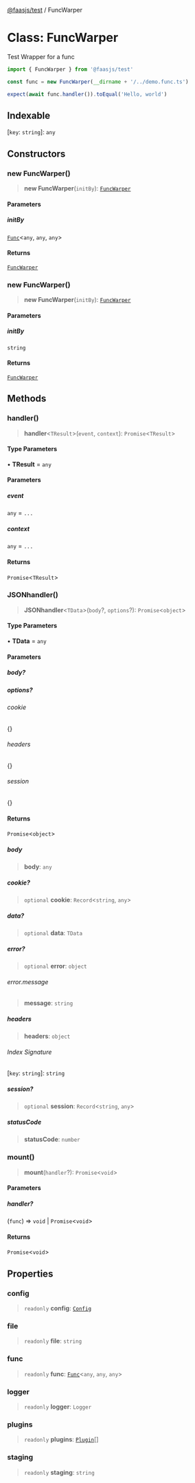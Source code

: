 [@faasjs/test](../README.md) / FuncWarper

# Class: FuncWarper

Test Wrapper for a func

```ts
import { FuncWarper } from '@faasjs/test'

const func = new FuncWarper(__dirname + '/../demo.func.ts')

expect(await func.handler()).toEqual('Hello, world')
```

## Indexable

 \[`key`: `string`\]: `any`

## Constructors

### new FuncWarper()

> **new FuncWarper**(`initBy`): [`FuncWarper`](FuncWarper.md)

#### Parameters

##### initBy

[`Func`](Func.md)\<`any`, `any`, `any`\>

#### Returns

[`FuncWarper`](FuncWarper.md)

### new FuncWarper()

> **new FuncWarper**(`initBy`): [`FuncWarper`](FuncWarper.md)

#### Parameters

##### initBy

`string`

#### Returns

[`FuncWarper`](FuncWarper.md)

## Methods

### handler()

> **handler**\<`TResult`\>(`event`, `context`): `Promise`\<`TResult`\>

#### Type Parameters

• **TResult** = `any`

#### Parameters

##### event

`any` = `...`

##### context

`any` = `...`

#### Returns

`Promise`\<`TResult`\>

### JSONhandler()

> **JSONhandler**\<`TData`\>(`body`?, `options`?): `Promise`\<`object`\>

#### Type Parameters

• **TData** = `any`

#### Parameters

##### body?

##### options?

###### cookie

\{\}

###### headers

\{\}

###### session

\{\}

#### Returns

`Promise`\<`object`\>

##### body

> **body**: `any`

##### cookie?

> `optional` **cookie**: `Record`\<`string`, `any`\>

##### data?

> `optional` **data**: `TData`

##### error?

> `optional` **error**: `object`

###### error.message

> **message**: `string`

##### headers

> **headers**: `object`

###### Index Signature

 \[`key`: `string`\]: `string`

##### session?

> `optional` **session**: `Record`\<`string`, `any`\>

##### statusCode

> **statusCode**: `number`

### mount()

> **mount**(`handler`?): `Promise`\<`void`\>

#### Parameters

##### handler?

(`func`) => `void` \| `Promise`\<`void`\>

#### Returns

`Promise`\<`void`\>

## Properties

### config

> `readonly` **config**: [`Config`](../type-aliases/Config.md)

### file

> `readonly` **file**: `string`

### func

> `readonly` **func**: [`Func`](Func.md)\<`any`, `any`, `any`\>

### logger

> `readonly` **logger**: `Logger`

### plugins

> `readonly` **plugins**: [`Plugin`](../type-aliases/Plugin.md)[]

### staging

> `readonly` **staging**: `string`
